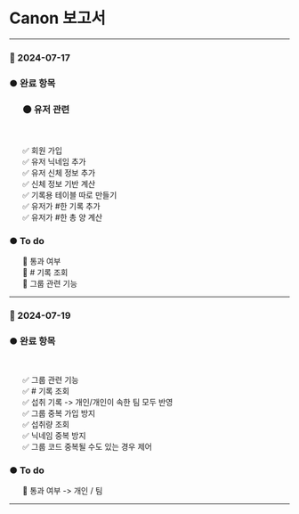 <h1>Canon 보고서</h1>

<hr>
<h3>📌 2024-07-17</h3>
<h3>● 완료 항목</h3>

<ul>
  <h3> ⚫️ 유저 관련 </h3> <br>

✅ 회원 가입<br>
✅ 유저 닉네임 추가<br>
✅ 유저 신체 정보 추가<br>
✅ 신체 정보 기반 계산<br>
✅ 기록용 테이블 따로 만들기<br>
✅ 유저가 #한 기록 추가<br>
✅ 유저가 #한 총 양 계산<br>
</ul>




<h3>● To do </h3>
<ul>

🔪 통과 여부 <br>
🔪 # 기록 조회<br>
🔪 그룹 관련 기능<br>
</ul>

<hr>

<h3>📌 2024-07-19</h3>
<h3>● 완료 항목</h3>

<ul>
   <br>

✅ 그룹 관련 기능<br>
✅ # 기록 조회<br>
✅ 섭취 기록 -> 개인/개인이 속한 팀 모두 반영<br>
✅ 그룹 중복 가입 방지<br>
✅ 섭취량 조회<br>
✅ 닉네임 중복 방지<br>
✅ 그룹 코드 중복될 수도 있는 경우 제어<br>
</ul>




<h3>● To do </h3>
<ul>

🔪 통과 여부 -> 개인 / 팀 <br>


</ul>

<hr>

